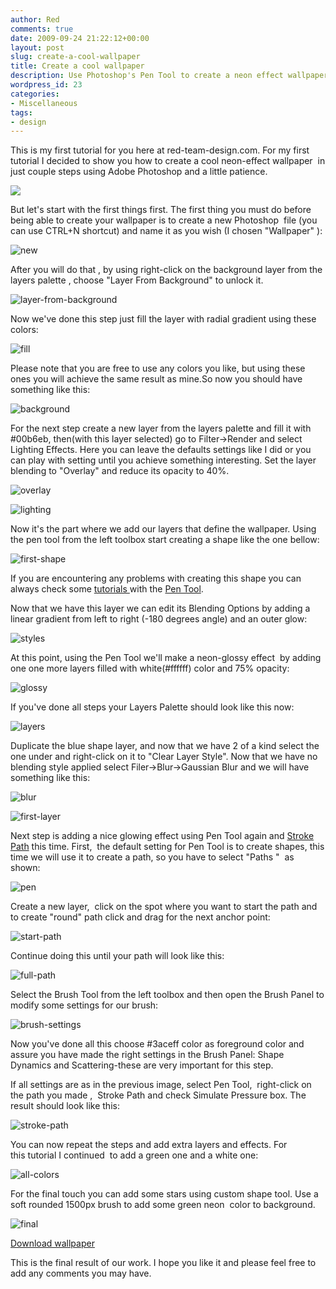 ```yaml
---
author: Red
comments: true
date: 2009-09-24 21:22:12+00:00
layout: post
slug: create-a-cool-wallpaper
title: Create a cool wallpaper
description: Use Photoshop's Pen Tool to create a neon effect wallpaper.
wordpress_id: 23
categories:
- Miscellaneous
tags:
- design
---
```


This is my first tutorial for you here at red-team-design.com. For my first tutorial I decided to show you how to create a cool neon-effect wallpaper  in just couple steps using Adobe Photoshop and a little patience.

[![](http://www.red-team-design.com/wp-content/uploads/2009/09/neon-wallpaper.jpg)](http://www.red-team-design.com/create-a-cool-wallpaper/)

<!-- more -->

But let's start with the first things first. The first thing you must do before being able to create your wallpaper is to create a new Photoshop  file (you can use CTRL+N shortcut) and name it as you wish (I chosen "Wallpaper" ):

![new](http://www.red-team-design.com/wp-content/uploads/2009/09/new.png)

After you will do that , by using right-click on the background layer from the layers palette , choose "Layer From Background" to unlock it.

![layer-from-background](http://www.red-team-design.com/wp-content/uploads/2009/09/layer-from-background.png)

Now we've done this step just fill the layer with radial gradient using these colors:

![fill](http://www.red-team-design.com/wp-content/uploads/2009/09/fill1.png)

Please note that you are free to use any colors you like, but using these ones you will achieve the same result as mine.So now you should have something like this:

![background](http://www.red-team-design.com/wp-content/uploads/2009/09/background.png)

For the next step create a new layer from the layers palette and fill it with #00b6eb, then(with this layer selected) go to Filter->Render and select  Lighting Effects. Here you can leave the defaults settings like I did or you can play with setting until you achieve something interesting. Set the layer blending to "Overlay" and reduce its opacity to 40%.

![overlay](http://www.red-team-design.com/wp-content/uploads/2009/09/overlay.png)

![lighting](http://www.red-team-design.com/wp-content/uploads/2009/09/lighting.png)

Now it's the part where we add our layers that define the wallpaper. Using the pen tool from the left toolbox start creating a shape like the one bellow:

![first-shape](http://www.red-team-design.com/wp-content/uploads/2009/09/first-shape.png)

If you are encountering any problems with creating this shape you can always check some [tutorials ](http://www.melissaclifton.com/tutorial-pentool.html)with the [Pen Tool](http://psd.tutsplus.com/tutorials/tools-tips/photoshops-pen-tool-the-comprehensive-guide/).

Now that we have this layer we can edit its Blending Options by adding a linear gradient from left to right (-180 degrees angle) and an outer glow:

![styles](http://www.red-team-design.com/wp-content/uploads/2009/09/styles.png)

At this point, using the Pen Tool we'll make a neon-glossy effect  by adding one one more layers filled with white(#ffffff) color and 75% opacity:

![glossy](http://www.red-team-design.com/wp-content/uploads/2009/09/glossy.png)

If you've done all steps your Layers Palette should look like this now:

![layers](http://www.red-team-design.com/wp-content/uploads/2009/09/layers.png)

Duplicate the blue shape layer, and now that we have 2 of a kind select the one under and right-click on it to "Clear Layer Style". Now that we have no blending style applied select Filer->Blur->Gaussian Blur and we will have something like this:

![blur](http://www.red-team-design.com/wp-content/uploads/2009/09/blur.png)

![first-layer](http://www.red-team-design.com/wp-content/uploads/2009/09/first-layer.png)

Next step is adding a nice glowing effect using Pen Tool again and [Stroke Path](http://graphicssoft.about.com/cs/photoshop/ht/apsdotlinepath.htm) this time. First,  the default setting for Pen Tool is to create shapes, this time we will use it to create a path, so you have to select "Paths "  as shown:

![pen](http://www.red-team-design.com/wp-content/uploads/2009/09/pen.png)

Create a new layer,  click on the spot where you want to start the path and to create "round" path click and drag for the next anchor point:

![start-path](http://www.red-team-design.com/wp-content/uploads/2009/09/start-path.png)

Continue doing this until your path will look like this:

![full-path](http://www.red-team-design.com/wp-content/uploads/2009/09/full-path.png)

Select the Brush Tool from the left toolbox and then open the Brush Panel to modify some settings for our brush:

![brush-settings](http://www.red-team-design.com/wp-content/uploads/2009/09/brush-settings.png)

Now you've done all this choose #3aceff color as foreground color and assure you have made the right settings in the Brush Panel: Shape Dynamics and Scattering-these are very important for this step.

If all settings are as in the previous image, select Pen Tool,  right-click on the path you made ,  Stroke Path and check Simulate Pressure box. The result should look like this:

![stroke-path](http://www.red-team-design.com/wp-content/uploads/2009/09/stroke-path.png)

You can now repeat the steps and add extra layers and effects. For this tutorial I continued  to add a green one and a white one:

![all-colors](http://www.red-team-design.com/wp-content/uploads/2009/09/all-colors.png)

For the final touch you can add some stars using custom shape tool. Use a soft rounded 1500px brush to add some green neon  color to background.

![final](http://www.red-team-design.com/wp-content/uploads/2009/09/final.jpg)



[Download wallpaper](http://www.red-team-design.com/wp-content/uploads/2009/09/Neon-wallpaper.zip)

This is the final result of our work. I hope you like it and please feel free to add any comments you may have.